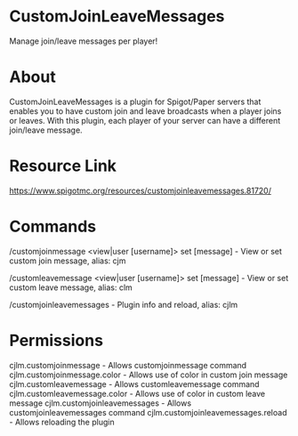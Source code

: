 # CustomJoinLeaveMessages
Manage join/leave messages per player!

# About
CustomJoinLeaveMessages is a plugin for Spigot/Paper servers that enables you to have custom join and leave broadcasts when a player joins or leaves. With this plugin, each player of your server can have a different join/leave message.

# Resource Link
https://www.spigotmc.org/resources/customjoinleavemessages.81720/

# Commands
/customjoinmessage <view|user [username]> set [message] - View or set custom join message, alias: cjm

/customleavemessage <view|user [username]> set [message] - View or set custom leave message, alias: clm

/customjoinleavemessages <reload> - Plugin info and reload, alias: cjlm

# Permissions
cjlm.customjoinmessage - Allows customjoinmessage command
cjlm.customjoinmessage.color - Allows use of color in custom join message
cjlm.customleavemessage - Allows customleavemessage command
cjlm.customleavemessage.color - Allows use of color in custom leave message
cjlm.customjoinleavemessages - Allows customjoinleavemessages command
cjlm.customjoinleavemessages.reload - Allows reloading the plugin
